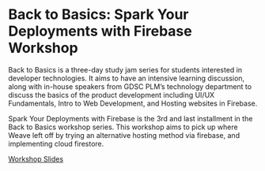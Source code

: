 # Back to Basics: Spark Your Deployments with Firebase Workshop

Back to Basics is a three-day study jam series for students interested in developer technologies. It aims to have an intensive learning discussion, along with in-house speakers from GDSC PLM’s technology department to discuss the basics of the product development including UI/UX Fundamentals, Intro to Web Development, and Hosting websites in Firebase.

Spark Your Deployments with Firebase is the 3rd and last installment in the Back to Basics workshop series. This workshop aims to pick up where Weave left off by trying an alternative hosting method via firebase, and implementing cloud firestore.

[Workshop Slides](https://docs.google.com/presentation/d/1jtTz2B7Xh9AldVu4VmQIgN6VCtdmqMo8VPcEvuuLamY/edit?usp=sharing)